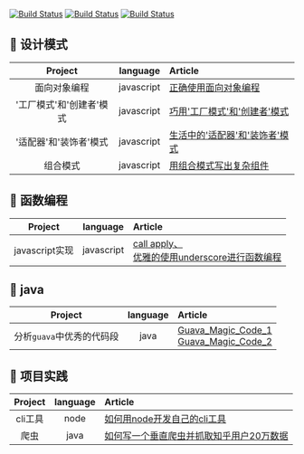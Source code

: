 [![Build Status](https://img.shields.io/badge/%E4%B8%BB%E9%A1%B5-%E6%8E%98%E9%87%91-blue.svg)](https://juejin.im/user/5823d1a3a22b9d0067fde1f7/posts)
[![Build Status](https://img.shields.io/badge/%E4%B8%BB%E9%A1%B5-segmentfault-green.svg)](https://segmentfault.com/u/pkwenda)
[![Build Status](https://img.shields.io/badge/%E4%B8%BB%E9%A1%B5-github-lightgrey.svg)](https://github.com/pkwenda)

  


## 🏅 设计模式

| Project | language | Article |
|:-------:|:-------:|:------|
| 面向对象编程 | javascript | [正确使用面向对象编程](https://github.com/pkwenda/blog/issues/1) 
|'工厂模式'和'创建者'模式 | javascript | [巧用'工厂模式'和'创建者'模式](https://github.com/pkwenda/blog/issues/2) 
|'适配器'和'装饰者'模式 | javascript | [生活中的'适配器'和'装饰者'模式](https://github.com/pkwenda/blog/issues/3) 
| 组合模式 | javascript | [用组合模式写出复杂组件](https://github.com/pkwenda/blog/issues/4) 

 


## 🏅 函数编程

| Project | language | Article |
|:-------:|:-------:|:------|
| javascript实现 | javascript | [call apply、](https://github.com/pkwenda/blog/issues/5) <br/> [优雅的使用underscore进行函数编程](https://github.com/pkwenda/blog/issues/6) 
 




## 🏅 java

| Project | language | Article |
|:-------:|:-------:|:------|
| 分析`guava`中优秀的代码段 | java | [Guava_Magic_Code_1](https://github.com/pkwenda/blog/issues/9)<br/>[Guava_Magic_Code_2](https://github.com/pkwenda/blog/issues/10)  
 



## 🏅 项目实践

| Project | language | Article |
|:-------:|:-------:|:------|
| cli工具 | node | [如何用node开发自己的cli工具](https://github.com/pkwenda/blog/issues/7) 
| 爬虫 | java | [如何写一个垂直爬虫并抓取知乎用户20万数据](https://github.com/pkwenda/blog/issues/8) 

 


 
